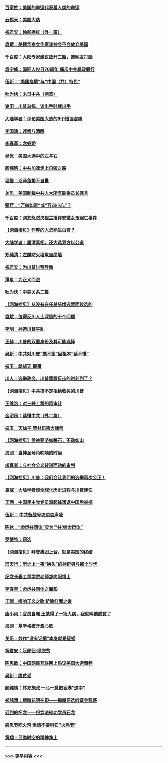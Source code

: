 #### [百家姓：美国的命运代表着人类的命运](../pages/nsc993/n12615838.md?t=12131902) 
#### [云鹤天：美国大选](../pages/nsc993/n12615994.md?t=12131902) 
#### [祝君安：烛影摇红（外一篇）](../pages/nsc993/n12615975.md?t=12131902) 
#### [袁斌：美籍华裔女作家谈神会不会放弃美国](../pages/nsc993/n12615263.md?t=12131902) 
#### [千百度：大陆专家建议放开三胎，遭网友打脸](../pages/nsc993/n12614456.md?t=12131902) 
#### [袁宇峰：国际人权日70周年 痛斥中共暴政罪行](../pages/nsc993/n12611965.md?t=12131902) 
#### [伍新：“美国疫情”与“中国（共）特色”](../pages/nsc993/n12611463.md?t=12131902) 
#### [吐为快：末日中共（两首）](../pages/nsc993/n12611461.md?t=12131902) 
#### [谢田：川普总统，该出手时就出手](../pages/nsc993/n12610905.md?t=12131902) 
#### [大陆学者：评论美国大选的9个错误姿势](../pages/nsc993/n12609586.md?t=12131902) 
#### [李国涛：迷惘与清醒](../pages/nsc993/n12607532.md?t=12131902) 
#### [李春草：念奴娇](../pages/nsc993/n12607083.md?t=12131902) 
#### [吴侃：美国大选中的左与右](../pages/nsc993/n12607054.md?t=12131902) 
#### [颜纯钩：中共加速走上自毁之路](../pages/nsc993/n12606473.md?t=12131902) 
#### [理悟：沼泽鱼鳖不自量](../pages/nsc993/n12606454.md?t=12131902) 
#### [关乐：美国制裁中共人大所有副委员长感言](../pages/nsc993/n12606442.md?t=12131902) 
#### [甄莳：“万四如意”或“万四小心”？](../pages/nsc993/n12606091.md?t=12131902) 
#### [千百度：网友怒怼央视主播评安徽女孩溺亡事件](../pages/nsc993/n12605370.md?t=12131902) 
#### [【网海拾贝】作弊的人怎能进白宫？](../pages/nsc993/n12603546.md?t=12131902) 
#### [大陆学者：厘清真相，还大选双方以公道](../pages/nsc993/n12603475.md?t=12131902) 
#### [郑纯清：左媒防火墙筑自绝墙](../pages/nsc993/n12602226.md?t=12131902) 
#### [祝君安：为川普讨拜登檄](../pages/nsc993/n12602199.md?t=12131902) 
#### [潭星：为正义而战](../pages/nsc993/n12600926.md?t=12131902) 
#### [吐为快：中美关系二篇](../pages/nsc993/n12600908.md?t=12131902) 
#### [【网海拾贝】从没有在任总统增选票而败选的](../pages/nsc993/n12600435.md?t=12131902) 
#### [袁斌：值得反川人士深思的十个问题](../pages/nsc993/n12600332.md?t=12131902) 
#### [李明：神选川普平乱](../pages/nsc993/n12599751.md?t=12131902) 
#### [王赫：川普的双重身份及其可能选择](../pages/nsc993/n12599723.md?t=12131902) 
#### [吴新：中共对川普“搞不定”因根本“读不懂”](../pages/nsc993/n12599502.md?t=12131902) 
#### [振玉：鹧鸪天‧颠覆](../pages/nsc993/n12599494.md?t=12131902) 
#### [川人：选举政变，川普雷霆反击的时刻到了？](../pages/nsc993/n12599291.md?t=12131902) 
#### [【网海拾贝】中共搞不定拒绝收买的川普](../pages/nsc993/n12598955.md?t=12131902) 
#### [王维洛：对三峡工程的再审计](../pages/nsc993/n12598436.md?t=12131902) 
#### [金浴凤：读懂中共（外二篇）](../pages/nsc993/n12597943.md?t=12131902) 
#### [振玉：天仙子‧赞林伍德大律师](../pages/nsc993/n12597929.md?t=12131902) 
#### [【网海拾贝】信神要坚如磐石，不动如山](../pages/nsc993/n12597901.md?t=12131902) 
#### [海网：当神圣号角吹响的时候](../pages/nsc993/n12595891.md?t=12131902) 
#### [求真者：与社会公义背道而驰的审判](../pages/nsc993/n12595868.md?t=12131902) 
#### [【网海拾贝】川普：我们会让我们的选举再次公正！](../pages/nsc993/n12594930.md?t=12131902) 
#### [袁斌：大陆学者谈全球化历史进程与川普连任](../pages/nsc993/n12594690.md?t=12131902) 
#### [王涵：中国民主党党员温起锋遣返中国后被捕](../pages/nsc993/n12594540.md?t=12131902) 
#### [伍新： 中共备战号坟边哀声嚎](../pages/nsc993/n12593086.md?t=12131902) 
#### [陈达：“命运共同体”实为“‘共’统命运体”](../pages/nsc993/n12590865.md?t=12131902) 
#### [罗博特：窃选](../pages/nsc993/n12590619.md?t=12131902) 
#### [【网海拾贝】拜登集团上台，就是美国的终结](../pages/nsc993/n12589725.md?t=12131902) 
#### [邢天行：历史上一夜“换头”的神奇男与那个时代](../pages/nsc993/n12589424.md?t=12131902) 
#### [纪念长春工程学院老师邹向阳博士](../pages/nsc993/n12585390.md?t=12131902) 
#### [李春草：命运共同体之魔影](../pages/nsc993/n12585026.md?t=12131902) 
#### [千瑞：唱响正义之歌 铲除红魔之害](../pages/nsc993/n12585002.md?t=12131902) 
#### [唐小风：官员自嘲 王某得了一场大病，我就叫他脱贫了](../pages/nsc993/n12584981.md?t=12131902) 
#### [海网：基辛格被开激心歌](../pages/nsc993/n12584946.md?t=12131902) 
#### [关乐：炒作“没有证据”本身就是证据](../pages/nsc993/n12583146.md?t=12131902) 
#### [祝君安：阮郎归‧颂脱贫](../pages/nsc993/n12583119.md?t=12131902) 
#### [陈思敏：中国网民互联网上热议美国大选舞弊](../pages/nsc993/n12582845.md?t=12131902) 
#### [吴新：脱贫谣](../pages/nsc993/n12580839.md?t=12131902) 
#### [颜纯钩：林郑施政 一心一意把香港“送中”](../pages/nsc993/n12580805.md?t=12131902) 
#### [郑纯清：柳暗花明在即——揭露窃选听证会观感](../pages/nsc993/n12580795.md?t=12131902) 
#### [迟到的怀念——纪念法轮功学员石龙](../pages/nsc993/n12580245.md?t=12131902) 
#### [感恩节吃火鸡  但请不要叫它“火鸡节”](../pages/nsc993/n12580252.md?t=12131902) 
#### [黄翔：另类时空的精神净土](../pages/nsc993/n12578638.md?t=12131902) 

----
#### [ >>> 更早内容 <<< ](../indexes/nsc993-earlier.md)
